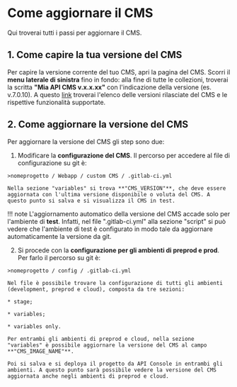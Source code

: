 # Come aggiornare il CMS

Qui troverai tutti i passi per aggiornare il CMS.

## 1. Come capire la tua versione del CMS

Per capire la versione corrente del tuo CMS, apri la pagina del CMS. Scorri il **menu laterale di sinistra** fino in fondo: alla fine di tutte le collezioni, troverai la scritta **"Mia API CMS v.x.x.xx"** con l'indicazione della versione (es. v.7.0.10).
A questo [link](https://docs.mia-platform.eu/release_notes/cms_releasenotes/) troverai l'elenco delle versioni rilasciate del CMS e le rispettive funzionalità supportate.


## 2. Come aggiornare la versione del CMS

Per aggiornare la versione del CMS gli step sono due:

1. Modificare la **configurazione del CMS**. Il percorso per accedere al file di configurazione su git è:

`>nomeprogetto / Webapp / custom CMS / .gitlab-ci.yml`

    Nella sezione "variables" si trova **"CMS_VERSION"**, che deve essere aggiornata con l'ultima versione disponibile o voluta del CMS. A questo punto si salva e si visualizza il CMS in test.

!!! note
    L'aggiornamento automatico della versione del CMS accade solo per l'ambiente di **test**. Infatti, nel file ".gitlab-ci.yml" alla sezione "script" si può vedere che l'ambiente di test è configurato in modo tale da aggiornare automaticamente la versione da git.

2. Si procede con la **configurazione per gli ambienti di preprod e prod**. Per farlo il percorso su git è:

`>nomeprogetto / config / .gitlab-ci.yml`

    Nel file è possibile trovare la configurazione di tutti gli ambienti (development, preprod e cloud), composta da tre sezioni:

    * stage;

    * variables;

    * variables only.

    Per entrambi gli ambienti di preprod e cloud, nella sezione "variables" è possibile aggiornare la versione del CMS al campo **"CMS_IMAGE_NAME"**.

    Poi si salva e si deploya il progetto da API Console in entrambi gli ambienti. A questo punto sarà possibile vedere la versione del CMS aggiornata anche negli ambienti di preprod e cloud.
